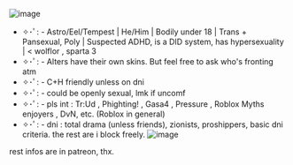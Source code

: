 ![image](https://static.wikia.nocookie.net/the-robloxia-until-dawn-remake/images/8/8a/RobloxScreenShot20240726_142844935.png)
- ✧･ﾟ: - Astro/Eel/Tempest | He/Him | Bodily under 18 | Trans + Pansexual, Poly | Suspected ADHD, is a DID system, has hypersexuality | < wolflor , sparta 3
- ✧･ﾟ: - Alters have their own skins. But feel free to ask who's fronting atm
- ✧･ﾟ: - C+H friendly unless on dni
- ✧･ﾟ: - could be openly sexual, lmk if uncomf
- ✧･ﾟ: - pls int : Tr:Ud , Phighting! , Gasa4 , Pressure , Roblox Myths enjoyers , DvN, etc. (Roblox in general)
- ✧･ﾟ: - dni : total drama (unless friends), zionists, proshippers, basic dni criteria. the rest are i block freely.
![image](https://static.wikia.nocookie.net/the-robloxia-until-dawn/images/8/8f/Roll.gif)

rest infos are in patreon, thx.
